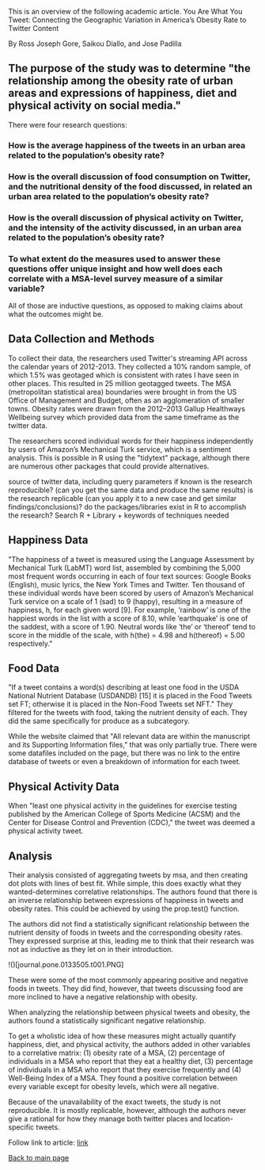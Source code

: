 This is an overview of the following academic article.
You Are What You Tweet: Connecting the Geographic Variation in America’s Obesity Rate to Twitter Content

By Ross Joseph Gore, Saikou Diallo, and Jose Padilla

## The purpose of the study was to determine "the relationship among the obesity rate of urban areas and expressions of happiness, diet and physical activity on social media." 

There were four research questions:

### How is the average happiness of the tweets in an urban area related to the population’s obesity rate?

### How is the overall discussion of food consumption on Twitter, and the nutritional density of the food discussed, in related an urban area related to the population’s obesity rate?

### How is the overall discussion of physical activity on Twitter, and the intensity of the activity discussed, in an urban area related to the population’s obesity rate?

### To what extent do the measures used to answer these questions offer unique insight and how well does each correlate with a MSA-level survey measure of a similar variable?

All of those are inductive questions, as opposed to making claims about what the outcomes might be.

## Data Collection and Methods

To collect their data, the researchers used Twitter's streaming API across the calendar years of 2012-2013. They collected a 10% random sample, of which 1.5% was geotaged which is consistent with rates I have seen in other places. This resulted in 25 million geotagged tweets. The MSA (metropolitan statistical area) boundaries were brought in from the US Office of Management and Budget, often as an agglomeration of smaller towns. Obesity rates were drawn from the 2012–2013 Gallup Healthways Wellbeing survey which provided data from the same timeframe as the twitter data.

The researchers scored individual words for their happiness independently by users of Amazon’s Mechanical Turk service, which is a sentiment analysis. This is possible in R using the "tidytext" package, although there are numerous other packages that could provide alternatives.

source of twitter data, including query parameters if known
is the research reproducible? (can you get the same data and produce the same results)
is the research replicable (can you apply it to a new case  and get similar findings/conclusions)?
do the packages/libraries  exist in R to accomplish the research? Search R + Library + keywords of techniques needed

## Happiness Data

"The happiness of a tweet is measured using the Language Assessment by Mechanical Turk (LabMT) word list, assembled by combining the 5,000 most frequent words occurring in each of four text sources: Google Books (English), music lyrics, the New York Times and Twitter. Ten thousand of these individual words have been scored by users of Amazon’s Mechanical Turk service on a scale of 1 (sad) to 9 (happy), resulting in a measure of happiness, h, for each given word [9]. For example, ‘rainbow’ is one of the happiest words in the list with a score of 8.10, while ‘earthquake’ is one of the saddest, with a score of 1.90. Neutral words like ‘the’ or ‘thereof’ tend to score in the middle of the scale, with h(the) = 4.98 and h(thereof) = 5.00 respectively."

## Food Data

"If a tweet contains a word(s) describing at least one food in the USDA National Nutrient Database (USDANDB) [15] it is placed in the Food Tweets set FT; otherwise it is placed in the Non-Food Tweets set NFT." They filtered for the tweets with food, taking the nutrient density of each. They did the same specifically for produce as a subcategory.

While the website claimed that "All relevant data are within the manuscript and its Supporting Information files," that was only partially true. There were some datafiles included on the page, but there was no link to the entire database of tweets or even a breakdown of information for each tweet.

## Physical Activity Data

When "least one physical activity in the guidelines for exercise testing published by the American College of Sports Medicine (ACSM) and the Center for Disease Control and Prevention (CDC)," the tweet was deemed a physical activity tweet.

## Analysis

Their analysis consisted of aggregating tweets by msa, and then creating dot plots with lines of best fit. While simple, this does exactly what they wanted-determines correlative relationships. The authors found that there is an inverse relationship between expressions of happiness in tweets and obesity rates. This could be achieved by using the prop.test() function. 

The authors did not find a statistically significant relationship between the nutrient density of foods in tweets and the corresponding obesity rates. They expressed surprise at this, leading me to think that their research was not as inductive as they let on in their introduction.

!()[journal.pone.0133505.t001.PNG]

These were some of the most commonly appearing positive and negative foods in tweets. They did find, however, that tweets discussing food are more inclined to have a negative relationship with obesity.

When analyzing the relationship between physical tweets and obesity, the authors found a statistically significant negative relationship.

To get a wholistic idea of how these measures might actually quantify happiness, diet, and physical activity, the authors added in other variables to a correlative matrix: (1) obesity rate of a MSA, (2) percentage of individuals in a MSA who report that they eat a healthy diet, (3) percentage of individuals in a MSA who report that they exercise frequently and (4) Well-Being Index of a MSA. They found a positive correlation between every variable except for obesity levels, which were all negative.

Because of the unavailability of the exact tweets, the study is not reproducible. It is mostly replicable, however, although the authors never give a rational for how they manage both twitter places and location-specific tweets.

Follow link to article: [link](https://doi.org/10.1371/journal.pone.0133505)

[Back to main page](index.md)
